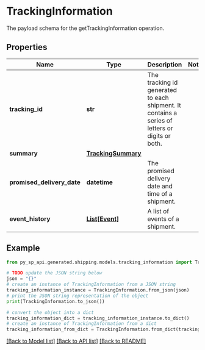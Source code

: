 # TrackingInformation

The payload schema for the getTrackingInformation operation.

## Properties

Name | Type | Description | Notes
------------ | ------------- | ------------- | -------------
**tracking_id** | **str** | The tracking id generated to each shipment. It contains a series of letters or digits or both. | 
**summary** | [**TrackingSummary**](TrackingSummary.md) |  | 
**promised_delivery_date** | **datetime** | The promised delivery date and time of a shipment. | 
**event_history** | [**List[Event]**](Event.md) | A list of events of a shipment. | 

## Example

```python
from py_sp_api.generated.shipping.models.tracking_information import TrackingInformation

# TODO update the JSON string below
json = "{}"
# create an instance of TrackingInformation from a JSON string
tracking_information_instance = TrackingInformation.from_json(json)
# print the JSON string representation of the object
print(TrackingInformation.to_json())

# convert the object into a dict
tracking_information_dict = tracking_information_instance.to_dict()
# create an instance of TrackingInformation from a dict
tracking_information_from_dict = TrackingInformation.from_dict(tracking_information_dict)
```
[[Back to Model list]](../README.md#documentation-for-models) [[Back to API list]](../README.md#documentation-for-api-endpoints) [[Back to README]](../README.md)


